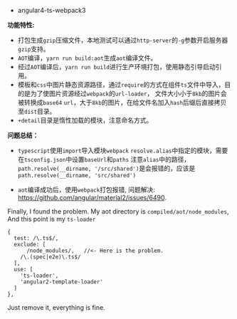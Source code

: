 * angular4-ts-webpack3

__功能特性:__

* 打包生成`gzip`压缩文件，本地测试可以通过`http-server`的`-g`参数开启服务器`gzip`支持。
* `AOT`编译，`yarn run build:aot`生成`aot`编译文件。
* 经过`AOT`编译后，`yarn run build`进行生产环境打包，使用静态引导启动引用。
* 模板和`css`中图片静态资源路径，通过`require`的方式在组件`ts`文件中导入，目的是为了使图片资源经过`webpack`的`url-loader`，
文件大小小于`8kb`的图片会被转换成`base64` `url`，大于`8kb`的图片，在给文件名加入`hash`后缀后直接拷贝至`dist`目录。
* `+detail`目录是惰性加载的模块，注意命名方式。

__问题总结：__

* `typescript`使用`import`导入模块`webpack` `resolve.alias`中指定的模块，需要在`tsconfig.json`中设置`baseUrl`和`paths`
注意`alias`中的路径，`path.resolve(__dirname, '/src/shared')`是会报错的，应该是`path.resolve(__dirname, 'src/shared')`

* `aot`编译成功后，使用`webpack`打包报错, 问题解决: https://github.com/angular/material2/issues/6490.

Finally, I found the problem. My aot directory is `compiled/aot/node_modules`, And this point is my `ts-loader`

```
{
  test: /\.ts$/,
  exclude: [
      /node_modules/,   //<- Here is the problem.
    /\.(spec|e2e)\.ts$/
  ],
  use: [
    'ts-loader',
    'angular2-template-loader'
  ]
},
```
Just remove it, everything is fine.
